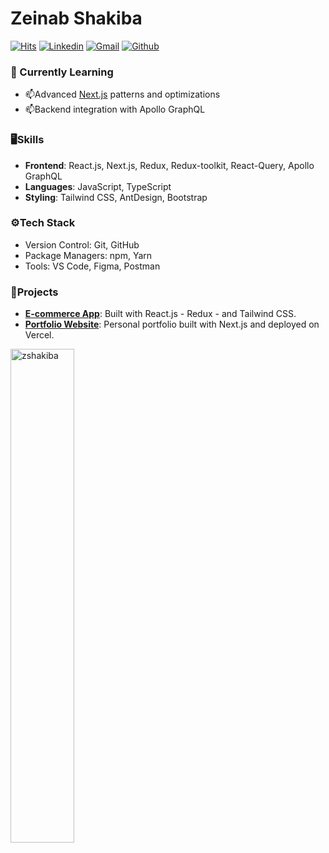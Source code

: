 # Zeinab Shakiba

[![Hits](https://hits.seeyoufarm.com/api/count/incr/badge.svg?url=https%3A%2F%2Fgithub.com%2Fzshakiba%2Fzshakiba&count_bg=%2379C83D&title_bg=%23555555&icon=&icon_color=%23E7E7E7&title=Profile+Views&edge_flat=false)](https://hits.seeyoufarm.com)
[![Linkedin](https://img.shields.io/badge/-LinkedIn-blue?style=flat&logo=Linkedin&logoColor=white)](https://www.linkedin.com/in/zeinabshakiba/)
[![Gmail](https://img.shields.io/badge/-Gmail-c14438?style=flat&logo=Gmail&logoColor=white)](mailto:zshakiba@gmail.com)
[![Github](https://img.shields.io/github/followers/zshakiba?label=Follow&style=social)](https://github.com/zshakiba)


### 🤔 Currently Learning  
- 📫Advanced [Next.js]([https://learning.oreilly.com/library/view/architecture-patterns-with/9781492052197/preface01.html](https://nextjs.org/docs)) patterns and optimizations  
- 📫Backend integration with Apollo GraphQL  



### 🖥Skills  
- **Frontend**: React.js, Next.js, Redux, Redux-toolkit, React-Query, Apollo GraphQL  
- **Languages**: JavaScript, TypeScript  
- **Styling**: Tailwind CSS, AntDesign, Bootstrap  



### ⚙️Tech Stack
- Version Control: Git, GitHub  
- Package Managers: npm, Yarn  
- Tools: VS Code, Figma, Postman 



### 📂Projects  
- **[E-commerce App](https://github.com/zshakiba/ecommerce)**: Built with React.js -  Redux -  and Tailwind CSS.  
- **[Portfolio Website](https://github.com/zshakiba/portfolio)**: Personal portfolio built with Next.js and deployed on Vercel.  



<div>
  <img width="45%" align="left" src="https://github-readme-stats.vercel.app/api/top-langs?username=zshakiba&show_icons=true&locale=en&layout=compact" alt="zshakiba" />
<!--   <img width="50%"  src="https://github-readme-streak-stats.herokuapp.com/?user=zshakiba&" alt="zshakiba" /> -->
</div>
